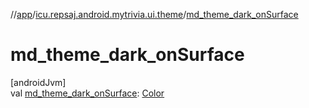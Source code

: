 //[app](../../index.md)/[icu.repsaj.android.mytrivia.ui.theme](index.md)/[md_theme_dark_onSurface](md_theme_dark_on-surface.md)

# md_theme_dark_onSurface

[androidJvm]\
val [md_theme_dark_onSurface](md_theme_dark_on-surface.md): [Color](https://developer.android.com/reference/kotlin/androidx/compose/ui/graphics/Color.html)
